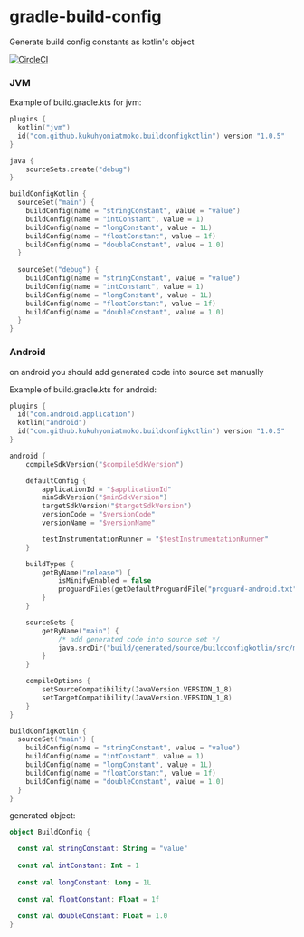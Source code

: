 # gradle-build-config
Generate build config constants as kotlin's object

[![CircleCI](https://circleci.com/gh/kukuhyoniatmoko/gradle-build-config/tree/master.svg?style=svg)](https://circleci.com/gh/kukuhyoniatmoko/gradle-build-config/tree/master)

### JVM

Example of build.gradle.kts for jvm:
```kotlin
plugins {
  kotlin("jvm")
  id("com.github.kukuhyoniatmoko.buildconfigkotlin") version "1.0.5"
}

java {
    sourceSets.create("debug")
}

buildConfigKotlin {
  sourceSet("main") {
    buildConfig(name = "stringConstant", value = "value")
    buildConfig(name = "intConstant", value = 1)
    buildConfig(name = "longConstant", value = 1L)
    buildConfig(name = "floatConstant", value = 1f)
    buildConfig(name = "doubleConstant", value = 1.0)
  }
  
  sourceSet("debug") {
    buildConfig(name = "stringConstant", value = "value")
    buildConfig(name = "intConstant", value = 1)
    buildConfig(name = "longConstant", value = 1L)
    buildConfig(name = "floatConstant", value = 1f)
    buildConfig(name = "doubleConstant", value = 1.0)
  }
}
```

### Android
on android you should add generated code into source set manually

Example of build.gradle.kts for android:
```kotlin
plugins {
  id("com.android.application")
  kotlin("android")
  id("com.github.kukuhyoniatmoko.buildconfigkotlin") version "1.0.5"
}

android {
    compileSdkVersion("$compileSdkVersion")

    defaultConfig {
        applicationId = "$applicationId"
        minSdkVersion("$minSdkVersion")
        targetSdkVersion("$targetSdkVersion")
        versionCode = "$versionCode"
        versionName = "$versionName"

        testInstrumentationRunner = "$testInstrumentationRunner"
    }

    buildTypes {
        getByName("release") {
            isMinifyEnabled = false
            proguardFiles(getDefaultProguardFile("proguard-android.txt"), "proguard-rules.pro")
        }
    }

    sourceSets {
        getByName("main") {
            /* add generated code into source set */
            java.srcDir("build/generated/source/buildconfigkotlin/src/main")
        }
    }

    compileOptions {
        setSourceCompatibility(JavaVersion.VERSION_1_8)
        setTargetCompatibility(JavaVersion.VERSION_1_8)
    }
}

buildConfigKotlin {
  sourceSet("main") {
    buildConfig(name = "stringConstant", value = "value")
    buildConfig(name = "intConstant", value = 1)
    buildConfig(name = "longConstant", value = 1L)
    buildConfig(name = "floatConstant", value = 1f)
    buildConfig(name = "doubleConstant", value = 1.0)
  }
}
```

generated object:
```kotlin
object BuildConfig {

  const val stringConstant: String = "value"
  
  const val intConstant: Int = 1
  
  const val longConstant: Long = 1L
  
  const val floatConstant: Float = 1f
  
  const val doubleConstant: Float = 1.0
}
```
